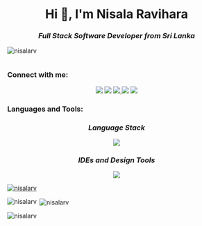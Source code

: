 

<!--
**NisalaRV/NisalaRV** is a ✨ _special_ ✨ repository because its `README.md` (this file) appears on your GitHub profile.

Here are some ideas to get you started:

- 🔭 I’m currently working on ...
- 🌱 I’m currently learning ...
- 👯 I’m looking to collaborate on ...
- 🤔 I’m looking for help with ...
- 💬 Ask me about ...
- 📫 How to reach me: ...
- 😄 Pronouns: ...
- ⚡ Fun fact: ...
-->

<h1 align="center">Hi 👋, I'm Nisala Ravihara</h1>
<h3 align="center"><b><i>Full Stack Software Developer from Sri Lanka</i></b></h3>

<p align="left"> <img src="https://komarev.com/ghpvc/?username=nisalarv&label=Profile%20views&color=0e75b6&style=flat" alt="nisalarv" /> </p>



<p align="left"> <a href="https://twitter.com/" target="blank"><img src="https://img.shields.io/twitter/follow/?logo=twitter&style=for-the-badge" alt="" /></a> </p>

<h3 align="left">Connect with me:</h3>

<!-- ______ -->


<p align="center">
<a href = "https://www.linkedin.com/in/nisala-ravihara-00b784264/" target="blank"><img src="https://img.icons8.com/fluent/48/000000/linkedin.png"/></a>
<a href = "https://twitter.com/NisalaRavihara" target="blank"><img src="https://img.icons8.com/fluency/48/000000/twitter.png"/></a>
<a href="mailto:nisalaravihara129@gmail.com" target="blank"><img src="https://img.icons8.com/fluency/48/000000/gmail-new.png"/>
<!-- <a href = "" target="blank"><img src="https://img.icons8.com/fluent/48/000000/instagram-new.png"/></a> -->
<a href = "https://web.facebook.com/nisala.ravihara.5/" target="blank"><img src="https://img.icons8.com/fluency/48/000000/facebook-new.png"/></a>
<a href = "https://www.hackerrank.com/nisalaravihara11?hr_r=1" target="blank"><img src="https://img.icons8.com/external-tal-revivo-filled-tal-revivo/48/000000/external-hackerrank-is-a-technology-company-that-focuses-on-competitive-programming-logo-filled-tal-revivo.png"/></a>
</p>
<!-- _______ -->
<p align="left">
</p>

<h3 align="left">Languages and Tools:</h3>

<h3 align="center"><b><i>Language Stack </i></b></h3>
<p align="center">
  <a href="https://skillicons.dev">
   <img src="https://skillicons.dev/icons?i=java,html,css,javascript,typescript,python,php,mysql" />
  </a>
</p>

<h3 align="center"><b><i>IDEs and Design Tools </i></b></h3>
<p align="center">
  <a href="https://skillicons.dev">
   <img src="https://skillicons.dev/icons?i=figma,xd,androidstudio,idea,vscode,eclipse" />
  </a>
</p>



<p align="left"> <a href="https://github.com/ryo-ma/github-profile-trophy"><img src="https://github-profile-trophy.vercel.app/?username=nisalarv" alt="nisalarv" /></a> </p>


<p><img align="left" src="https://github-readme-stats.vercel.app/api/top-langs?username=nisalarv&show_icons=true&locale=en&layout=compact" alt="nisalarv" /></p>

<p>&nbsp;<img align="center" src="https://github-readme-stats.vercel.app/api?username=nisalarv&show_icons=true&locale=en" alt="nisalarv" /></p>

<p><img align="center" src="https://github-readme-streak-stats.herokuapp.com/?user=nisalarv&" alt="nisalarv" /></p>
